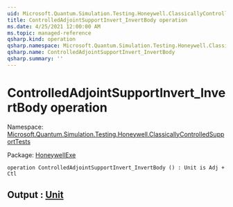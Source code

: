 ```yaml
---
uid: Microsoft.Quantum.Simulation.Testing.Honeywell.ClassicallyControlledSupportTests.ControlledAdjointSupportInvert_InvertBody
title: ControlledAdjointSupportInvert_InvertBody operation
ms.date: 4/25/2021 12:00:00 AM
ms.topic: managed-reference
qsharp.kind: operation
qsharp.namespace: Microsoft.Quantum.Simulation.Testing.Honeywell.ClassicallyControlledSupportTests
qsharp.name: ControlledAdjointSupportInvert_InvertBody
qsharp.summary: ''
---
```


# ControlledAdjointSupportInvert_InvertBody operation

Namespace: [Microsoft.Quantum.Simulation.Testing.Honeywell.ClassicallyControlledSupportTests](xref:Microsoft.Quantum.Simulation.Testing.Honeywell.ClassicallyControlledSupportTests)

Package: [HoneywellExe](https://nuget.org/packages/HoneywellExe)




```qsharp
operation ControlledAdjointSupportInvert_InvertBody () : Unit is Adj + Ctl
```


## Output : [Unit](xref:microsoft.quantum.qsharp.valueliterals#unit-literal)

